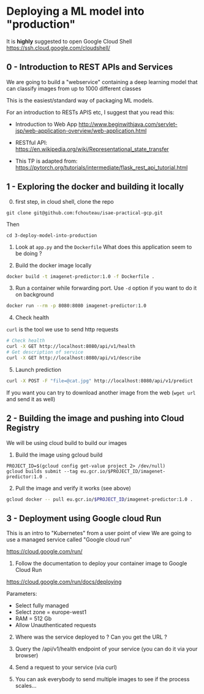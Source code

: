 # Deploying a ML model into "production"

It is **highly** suggested to open Google Cloud Shell https://ssh.cloud.google.com/cloudshell/

## 0 - Introduction to REST APIs and Services

We are going to build a "webservice" containing a deep learning model that can classify images from up to 1000 different classes

This is the easiest/standard way of packaging ML models.

For an introduction to RESTs APIS etc, I suggest that you read this:

- Introduction to Web App http://www.beginwithjava.com/servlet-jsp/web-application-overview/web-application.html
- RESTful API: https://en.wikipedia.org/wiki/Representational_state_transfer

- This TP is adapted from: https://pytorch.org/tutorials/intermediate/flask_rest_api_tutorial.html

## 1 - Exploring the docker and building it locally

0. first step, in cloud shell, clone the repo

`git clone git@github.com:fchouteau/isae-practical-gcp.git`

Then

`cd 3-deploy-model-into-production`

1. Look at `app.py` and the `Dockerfile` What does this application seem to be doing ?

2. Build the docker image locally

```bash
docker build -t imagenet-predictor:1.0 -f Dockerfile .
```

3. Run a container while forwarding port. Use `-d` option if you want to do it on background

```bash
docker run --rm -p 8080:8080 imagenet-predictor:1.0
```

4. Check health 

`curl` is the tool we use to send http requests

```bash
# Check health
curl -X GET http://localhost:8080/api/v1/health
# Get description of service
curl -X GET http://localhost:8080/api/v1/describe
```
5. Launch prediction

```bash
curl -X POST -F "file=@cat.jpg" http://localhost:8080/api/v1/predict
```

If you want you can try to download another image from the web (`wget url` and send it as well)

## 2 - Building the image and pushing into Cloud Registry

We will be using cloud build to build our images

1. Build the image using gcloud build
```
PROJECT_ID=$(gcloud config get-value project 2> /dev/null)
gcloud builds submit --tag eu.gcr.io/$PROJECT_ID/imagenet-predictor:1.0 .
```

2. Pull the image and verify it works (see above)

```bash
gcloud docker -- pull eu.gcr.io/$PROJECT_ID/imagenet-predictor:1.0 .
```

## 3 - Deployment using Google cloud Run

This is an intro to "Kubernetes" from  a user point of view
We are going to use a managed service called "Google cloud run"

https://cloud.google.com/run/

1. Follow the documentation to deploy your container image to Google Cloud Run

https://cloud.google.com/run/docs/deploying

Parameters:
- Select fully managed
- Select zone = europe-west1
- RAM = 512 Gb
- Allow Unauthenticated requests

2. Where was the service deployed to ? Can you get the URL ?

3. Query the /api/v1/health endpoint of your service (you can do it via your browser)

4. Send a request to your service (via curl)

5. You can ask everybody to send multiple images to see if the process scales...
